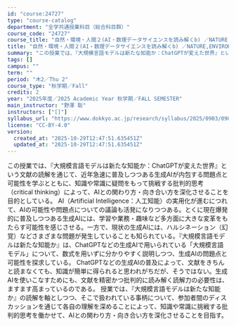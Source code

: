 ```yaml
---
id: "course:24727"
type: "course-catalog"
department: "全学共通授業科目（総合科目群）"
course_code: "24727"
course_title: "自然・環境・人間２(AI・数理データサイエンスを読み解くb) ／NATURE,ENVIRONMENT AND HUMANITY2(READINGS IN AI AND DATA SCIENCE (B))"
title: "自然・環境・人間２(AI・数理データサイエンスを読み解くb) ／NATURE,ENVIRONMENT AND HUMANITY2(READINGS IN AI AND DATA SCIENCE (B))"
summary: "この授業では、『大規模言語モデルは新たな知能か：ChatGPTが変えた世界』という文献の読解を通じて、近年急速に普及しつつある生成AIが内包する問題点と可能性を学ぶとともに、知識や常識に疑問をもって挑戦する批判的思考（critical th…"
tags: []
campus: ""
term: ""
period: "木2／Thu 2"
course_type: "秋学期／Fall"
credits: 2
year: "2025年度／2025 Academic Year 秋学期／FALL SEMESTER"
main_instructor: "野澤 聡"
instructors: ["[]"]
syllabus_url: "https://www.dokkyo.ac.jp/research/syllabus/2025/0903/0903_24727_ja_JP.html"
license: "CC-BY-4.0"
version:
  created_at: "2025-10-29T12:47:51.635451Z"
  updated_at: "2025-10-29T12:47:51.635451Z"
---
```

この授業では、『大規模言語モデルは新たな知能か：ChatGPTが変えた世界』という文献の読解を通じて、近年急速に普及しつつある生成AIが内包する問題点と可能性を学ぶとともに、知識や常識に疑問をもって挑戦する批判的思考（critical thinking）によって、AIとの関わり方・向き合い方を深化させることを目的としている。 AI（Artificial Intelligence：人工知能）の実用化が進むにつれて、AIの可能性や問題点についての議論も活発になりつつある。とくに現在爆発的に普及しつつある生成AIには、学習や業務・趣味など多方面に大きな変革をもたらす可能性を感じさせる。一方で、現状の生成AIには、ハルシネーション（幻覚）などさまざまな問題が発生していることも知られている。『大規模言語モデルは新たな知能か』は、ChatGPTなどの生成AIで用いられている「大規模言語モデル」について、数式を用いずに分かりやすく説明しつつ、生成AIの問題点と可能性を探求している。 ChatGPTなどの生成AIの普及によって、文献をきちんと読まなくても、知識が簡単に得られると思われがちだが、そうではない。生成AIを使いこなすためにも、文献を精密かつ批判的に読み解く読解力の必要性は、ますます高まっているのである。 授業では、『大規模言語モデルは新たな知能か』の読解を軸としつつ、そこで扱われている事柄について、参加者間のディスカッションを通じて各自の理解を深めることによって、知識や常識に挑戦する批判的思考を働かせて、AIとの関わり方・向き合い方を深化させることを目指す。
